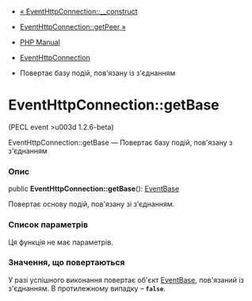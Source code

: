 - [«
EventHttpConnection::\_\_construct](eventhttpconnection.construct.md)
- [EventHttpConnection::getPeer »](eventhttpconnection.getpeer.md)

- [PHP Manual](index.md)
- [EventHttpConnection](class.eventhttpconnection.md)
- Повертає базу подій, пов'язану із з'єднанням

# EventHttpConnection::getBase

(PECL event \>u003d 1.2.6-beta)

EventHttpConnection::getBase — Повертає базу подій, пов'язану з
з'єднанням

### Опис

public **EventHttpConnection::getBase**():
[EventBase](class.eventbase.md)

Повертає основу подій, пов'язану зі з'єднанням.

### Список параметрів

Ця функція не має параметрів.

### Значення, що повертаються

У разі успішного виконання повертає об'єкт
[EventBase](class.eventbase.md), пов'язаний із з'єднанням. В протилежному
випадку – **`false`**.
